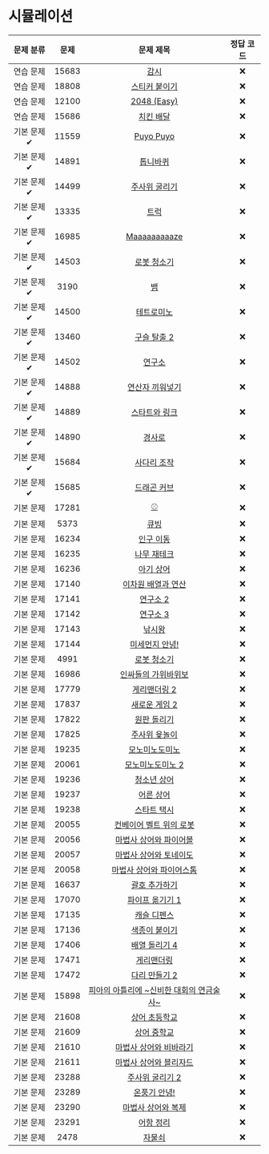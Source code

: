 # 시뮬레이션

| 문제 분류 | 문제 | 문제 제목 | 정답 코드 |
| :--: | :--: | :--: | :--: |
| 연습 문제 | 15683 | [감시](https://www.acmicpc.net/problem/15683) | ❌ |
| 연습 문제 | 18808 | [스티커 붙이기](https://www.acmicpc.net/problem/18808) | ❌ |
| 연습 문제 | 12100 | [2048 (Easy)](https://www.acmicpc.net/problem/12100) | ❌ |
| 연습 문제 | 15686 | [치킨 배달](https://www.acmicpc.net/problem/15686) | ❌ |
| 기본 문제✔ | 11559 | [Puyo Puyo](https://www.acmicpc.net/problem/11559) | ❌ |
| 기본 문제✔ | 14891 | [톱니바퀴](https://www.acmicpc.net/problem/14891) | ❌ |
| 기본 문제✔ | 14499 | [주사위 굴리기](https://www.acmicpc.net/problem/14499) | ❌ |
| 기본 문제✔ | 13335 | [트럭](https://www.acmicpc.net/problem/13335) | ❌ |
| 기본 문제✔ | 16985 | [Maaaaaaaaaze](https://www.acmicpc.net/problem/16985) | ❌ |
| 기본 문제✔ | 14503 | [로봇 청소기](https://www.acmicpc.net/problem/14503) | ❌ |
| 기본 문제✔ | 3190 | [뱀](https://www.acmicpc.net/problem/3190) | ❌ |
| 기본 문제✔ | 14500 | [테트로미노](https://www.acmicpc.net/problem/14500) | ❌ |
| 기본 문제✔ | 13460 | [구슬 탈출 2](https://www.acmicpc.net/problem/13460) | ❌ |
| 기본 문제✔ | 14502 | [연구소](https://www.acmicpc.net/problem/14502) | ❌ |
| 기본 문제✔ | 14888 | [연산자 끼워넣기](https://www.acmicpc.net/problem/14888) | ❌ |
| 기본 문제✔ | 14889 | [스타트와 링크](https://www.acmicpc.net/problem/14889) | ❌ |
| 기본 문제✔ | 14890 | [경사로](https://www.acmicpc.net/problem/14890) | ❌ |
| 기본 문제✔ | 15684 | [사다리 조작](https://www.acmicpc.net/problem/15684) | ❌ |
| 기본 문제✔ | 15685 | [드래곤 커브](https://www.acmicpc.net/problem/15685) | ❌ |
| 기본 문제 | 17281 | [⚾](https://www.acmicpc.net/problem/17281) | ❌ |
| 기본 문제 | 5373 | [큐빙](https://www.acmicpc.net/problem/5373) | ❌ |
| 기본 문제 | 16234 | [인구 이동](https://www.acmicpc.net/problem/16234) | ❌ |
| 기본 문제 | 16235 | [나무 재테크](https://www.acmicpc.net/problem/16235) | ❌ |
| 기본 문제 | 16236 | [아기 상어](https://www.acmicpc.net/problem/16236) | ❌ |
| 기본 문제 | 17140 | [이차원 배열과 연산](https://www.acmicpc.net/problem/17140) | ❌ |
| 기본 문제 | 17141 | [연구소 2](https://www.acmicpc.net/problem/17141) | ❌ |
| 기본 문제 | 17142 | [연구소 3](https://www.acmicpc.net/problem/17142) | ❌ |
| 기본 문제 | 17143 | [낚시왕](https://www.acmicpc.net/problem/17143) | ❌ |
| 기본 문제 | 17144 | [미세먼지 안녕!](https://www.acmicpc.net/problem/17144) | ❌ |
| 기본 문제 | 4991 | [로봇 청소기](https://www.acmicpc.net/problem/4991) | ❌ |
| 기본 문제 | 16986 | [인싸들의 가위바위보](https://www.acmicpc.net/problem/16986) | ❌ |
| 기본 문제 | 17779 | [게리맨더링 2](https://www.acmicpc.net/problem/17779) | ❌ |
| 기본 문제 | 17837 | [새로운 게임 2](https://www.acmicpc.net/problem/17837) | ❌ |
| 기본 문제 | 17822 | [원판 돌리기](https://www.acmicpc.net/problem/17822) | ❌ |
| 기본 문제 | 17825 | [주사위 윷놀이](https://www.acmicpc.net/problem/17825) | ❌ |
| 기본 문제 | 19235 | [모노미노도미노](https://www.acmicpc.net/problem/19235) | ❌ |
| 기본 문제 | 20061 | [모노미노도미노 2](https://www.acmicpc.net/problem/20061) | ❌ |
| 기본 문제 | 19236 | [청소년 상어](https://www.acmicpc.net/problem/19236) | ❌ |
| 기본 문제 | 19237 | [어른 상어](https://www.acmicpc.net/problem/19237) | ❌ |
| 기본 문제 | 19238 | [스타트 택시](https://www.acmicpc.net/problem/19238) | ❌ |
| 기본 문제 | 20055 | [컨베이어 벨트 위의 로봇](https://www.acmicpc.net/problem/20055) | ❌ |
| 기본 문제 | 20056 | [마법사 상어와 파이어볼](https://www.acmicpc.net/problem/20056) | ❌ |
| 기본 문제 | 20057 | [마법사 상어와 토네이도](https://www.acmicpc.net/problem/20057) | ❌ |
| 기본 문제 | 20058 | [마법사 상어와 파이어스톰](https://www.acmicpc.net/problem/20058) | ❌ |
| 기본 문제 | 16637 | [괄호 추가하기](https://www.acmicpc.net/problem/16637) | ❌ |
| 기본 문제 | 17070 | [파이프 옮기기 1](https://www.acmicpc.net/problem/17070) | ❌ |
| 기본 문제 | 17135 | [캐슬 디펜스](https://www.acmicpc.net/problem/17135) | ❌ |
| 기본 문제 | 17136 | [색종이 붙이기](https://www.acmicpc.net/problem/17136) | ❌ |
| 기본 문제 | 17406 | [배열 돌리기 4](https://www.acmicpc.net/problem/17406) | ❌ |
| 기본 문제 | 17471 | [게리맨더링](https://www.acmicpc.net/problem/17471) | ❌ |
| 기본 문제 | 17472 | [다리 만들기 2](https://www.acmicpc.net/problem/17472) | ❌ |
| 기본 문제 | 15898 | [피아의 아틀리에 ~신비한 대회의 연금술사~](https://www.acmicpc.net/problem/15898) | ❌ |
| 기본 문제 | 21608 | [상어 초등학교](https://www.acmicpc.net/problem/21608) | ❌ |
| 기본 문제 | 21609 | [상어 중학교](https://www.acmicpc.net/problem/21609) | ❌ |
| 기본 문제 | 21610 | [마법사 상어와 비바라기](https://www.acmicpc.net/problem/21610) | ❌ |
| 기본 문제 | 21611 | [마법사 상어와 블리자드](https://www.acmicpc.net/problem/21611) | ❌ |
| 기본 문제 | 23288 | [주사위 굴리기 2](https://www.acmicpc.net/problem/23288) | ❌ |
| 기본 문제 | 23289 | [온풍기 안녕!](https://www.acmicpc.net/problem/23289) | ❌ |
| 기본 문제 | 23290 | [마법사 상어와 복제](https://www.acmicpc.net/problem/23290) | ❌ |
| 기본 문제 | 23291 | [어항 정리](https://www.acmicpc.net/problem/23291) | ❌ |
| 기본 문제 | 2478 | [자물쇠](https://www.acmicpc.net/problem/2478) | ❌ |
